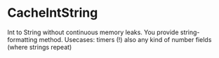 # CacheIntString
Int to String without continuous memory leaks. You provide string-formatting method. Usecases: timers (!) also any kind of number fields (where strings repeat)

